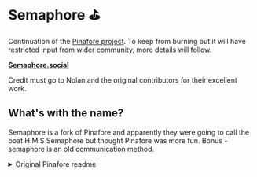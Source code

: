 # Semaphore ⛳

Continuation of the [Pinafore project](https://github.com/nolanlawson/pinafore). To keep from burning out it will have restricted input from wider community, more details will follow.

**[Semaphore.social](https://semaphore.social)**

Credit must go to Nolan and the original contributors for their excellent work.


## What's with the name?

Semaphore is a fork of Pinafore and apparently they were going to call the boat H.M.S Semaphore but thought Pinafore was more fun.
Bonus - semaphore is an old communication method.

<details>
<summary>Original Pinafore readme</summary>

_**Note:** Pinafore is unmaintained. Read [this](https://nolanlawson.com/2023/01/09/retiring-pinafore/). Original documentation follows._

An alternative web client for [Mastodon](https://joinmastodon.org), focused on speed and simplicity.

Pinafore is available at [pinafore.social](https://pinafore.social). Beta releases are at [dev.pinafore.social](https://dev.pinafore.social).

See the [user guide](https://github.com/nolanlawson/pinafore/blob/master/docs/User-Guide.md) for basic usage. See the [admin guide](https://github.com/nolanlawson/pinafore/blob/master/docs/Admin-Guide.md) if Pinafore cannot connect to your instance.

For updates and support, follow [@pinafore@fosstodon.org](https://fosstodon.org/@pinafore).

## Browser support

Pinafore supports the latest versions of the following browsers:

- Chrome
- Edge
- Firefox
- Safari

Compatible versions of each (Opera, Brave, Samsung, etc.) should be fine.

## Goals and non-goals

### Goals

- Support the most common use cases
- Small page weight
- Fast even on low-end devices
- Accessibility
- Offline support in read-only mode
- Progressive Web App features
- Multi-instance support
- Support latest versions of Chrome, Edge, Firefox, and Safari
- Support non-Mastodon instances (e.g. Pleroma) as well as possible
- Internationalization

### Secondary / possible future goals

- Serve as an alternative frontend tied to a particular instance
- Offline search

### Non-goals

- Supporting old browsers, proxy browsers, or text-based browsers
- React Native / NativeScript / hybrid-native version
- Android/iOS apps (using Cordova or similar)
- Full functionality with JavaScript disabled
- Emoji support beyond the built-in system emoji
- Multi-column support
- Admin/moderation panel
- Offline support in read-write mode (would require sophisticated sync logic)

## Building

Pinafore requires [Node.js](https://nodejs.org/en/) and [Yarn](https://yarnpkg.com).

To build Pinafore for production, first install dependencies:

    yarn --production --pure-lockfile

Then build:

    yarn build

Then run:

    PORT=4002 node server.js

### Docker

To build a Docker image for production:

    docker build .
    docker run -d -p 4002:4002 [your-image]

Now Pinafore is running at `localhost:4002`.

### docker-compose

Alternatively, use docker-compose to build and serve the image for production:

    docker-compose up --build -d

The image will build and start, then detach from the terminal running at `localhost:4002`.

### Updating

To keep your version of Pinafore up to date, you can use `git` to check out the latest tag:

    git checkout $(git tag -l | sort -Vr | head -n 1)

### Exporting

Pinafore is a static site. When you run `yarn build`, static files will be
written to `__sapper__/export`.

It is _not_ recommended to directly expose these files when self-hosting. Instead, you should use `node server.js` (e.g. with an
nginx or Apache proxy in front). This adds several things you don't get from the raw static files:

- [CSP headers](https://developer.mozilla.org/en-US/docs/Web/HTTP/CSP) (important for security)
- Certain dynamic routes (less important because of Service Worker managing routing, but certain things could break if Service Workers are disabled in the user's browser)

Having an [nginx config generator](https://github.com/nolanlawson/pinafore/issues/1878) is currently an open issue.

## Developing and testing

See [CONTRIBUTING.md](https://github.com/nolanlawson/pinafore/blob/master/CONTRIBUTING.md) for
how to run Pinafore in dev mode and run tests.

## Changelog

For a changelog, see the [GitHub releases](http://github.com/nolanlawson/pinafore/releases/).

For a list of breaking changes, see [BREAKING_CHANGES.md](https://github.com/nolanlawson/pinafore/blob/master/BREAKING_CHANGES.md).

## What's with the name?

Pinafore is named after the [Gilbert and Sullivan play](https://en.wikipedia.org/wiki/Hms_pinafore). The [soundtrack](https://www.allmusic.com/album/gilbert-sullivan-hms-pinafore-1949-mw0001830483) is very good.

</summary>
